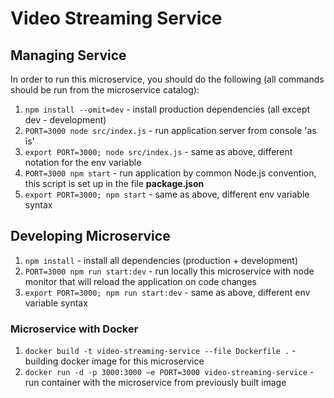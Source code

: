 # Video Streaming Service

## Managing Service

In order to run this microservice, you should do the following (all commands should be run from the microservice catalog):

1. `npm install --omit=dev` - install production dependencies (all except dev - development)
2. `PORT=3000 node src/index.js` - run application server from console 'as is'
3. `export PORT=3000; node src/index.js` - same as above, different notation for the env variable
4. `PORT=3000 npm start` - run application by common Node.js convention, this script is set up in the file **package.json**
5. `export PORT=3000; npm start` - same as above, different env variable syntax

## Developing Microservice

1. `npm install` - install all dependencies (production + development)
2. `PORT=3000 npm run start:dev` - run locally this microservice with node monitor that will reload the application on code changes
3. `export PORT=3000; npm run start:dev` - same as above, different env variable syntax

### Microservice with Docker

1. `docker build -t video-streaming-service --file Dockerfile .` - building docker image for this microservice
2. `docker run -d -p 3000:3000 –e PORT=3000 video-streaming-service` - run container with the microservice from previously built image
